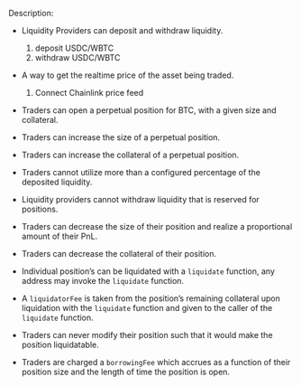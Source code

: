 Description:

- Liquidity Providers can deposit and withdraw liquidity.
  1. deposit USDC/WBTC
  2. withdraw USDC/WBTC
- A way to get the realtime price of the asset being traded.
  1. Connect Chainlink price feed
- Traders can open a perpetual position for BTC, with a given size and collateral.
- Traders can increase the size of a perpetual position.
- Traders can increase the collateral of a perpetual position.
- Traders cannot utilize more than a configured percentage of the deposited liquidity.
- Liquidity providers cannot withdraw liquidity that is reserved for positions.

- Traders can decrease the size of their position and realize a proportional amount of their PnL.
- Traders can decrease the collateral of their position.
- Individual position’s can be liquidated with a `liquidate` function, any address may invoke the `liquidate` function.
- A `liquidatorFee` is taken from the position’s remaining collateral upon liquidation with the `liquidate` function and given to the caller of the `liquidate` function.
- Traders can never modify their position such that it would make the position liquidatable.
- Traders are charged a `borrowingFee` which accrues as a function of their position size and the length of time the position is open.
